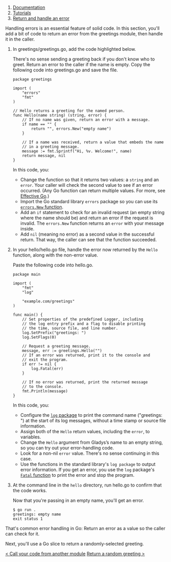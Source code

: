 1.  [Documentation](https://go.dev/doc/)
2.  [Tutorials](https://go.dev/doc/tutorial/)
3.  [Return and handle an error](https://go.dev/doc/tutorial/handle-errors)

Handling errors is an essential feature of solid code. In this section, you'll add a bit of code to return an error from the greetings module, then handle it in the caller.

1.  In greetings/greetings.go, add the code highlighted below.
    
    There's no sense sending a greeting back if you don't know who to greet. Return an error to the caller if the name is empty. Copy the following code into greetings.go and save the file.
    
    ```
    package greetings
    
    import (
        "errors"
        "fmt"
    )
    
    // Hello returns a greeting for the named person.
    func Hello(name string) (string, error) {
        // If no name was given, return an error with a message.
        if name == "" {
            return "", errors.New("empty name")
        }
    
        // If a name was received, return a value that embeds the name
        // in a greeting message.
        message := fmt.Sprintf("Hi, %v. Welcome!", name)
        return message, nil
    }
    
    ```
    
    In this code, you:
    
    -   Change the function so that it returns two values: a `string` and an `error`. Your caller will check the second value to see if an error occurred. (Any Go function can return multiple values. For more, see [Effective Go](https://go.dev/doc/effective_go.html#multiple-returns).)
    -   Import the Go standard library `errors` package so you can use its [`errors.New` function](https://pkg.go.dev/errors/#example-New).
    -   Add an `if` statement to check for an invalid request (an empty string where the name should be) and return an error if the request is invalid. The `errors.New` function returns an `error` with your message inside.
    -   Add `nil` (meaning no error) as a second value in the successful return. That way, the caller can see that the function succeeded.
2.  In your hello/hello.go file, handle the error now returned by the `Hello` function, along with the non-error value.
    
    Paste the following code into hello.go.
    
    ```
    package main
    
    import (
        "fmt"
        "log"
    
        "example.com/greetings"
    )
    
    func main() {
        // Set properties of the predefined Logger, including
        // the log entry prefix and a flag to disable printing
        // the time, source file, and line number.
        log.SetPrefix("greetings: ")
        log.SetFlags(0)
    
        // Request a greeting message.
        message, err := greetings.Hello("")
        // If an error was returned, print it to the console and
        // exit the program.
        if err != nil {
            log.Fatal(err)
        }
    
        // If no error was returned, print the returned message
        // to the console.
        fmt.Println(message)
    }
    
    ```
    
    In this code, you:
    
    -   Configure the [`log` package](https://pkg.go.dev/log/) to print the command name ("greetings: ") at the start of its log messages, without a time stamp or source file information.
    -   Assign both of the `Hello` return values, including the `error`, to variables.
    -   Change the `Hello` argument from Gladys’s name to an empty string, so you can try out your error-handling code.
    -   Look for a non-nil `error` value. There's no sense continuing in this case.
    -   Use the functions in the standard library's `log package` to output error information. If you get an error, you use the `log` package's [`Fatal` function](https://pkg.go.dev/log?tab=doc#Fatal) to print the error and stop the program.
3.  At the command line in the `hello` directory, run hello.go to confirm that the code works.
    
    Now that you're passing in an empty name, you'll get an error.
    
    ```
    $ go run .
    greetings: empty name
    exit status 1
    
    ```
    

That's common error handling in Go: Return an error as a value so the caller can check for it.

Next, you'll use a Go slice to return a randomly-selected greeting.

[< Call your code from another module](https://go.dev/doc/tutorial/call-module-code.html) [Return a random greeting >](https://go.dev/doc/tutorial/random-greeting.html)